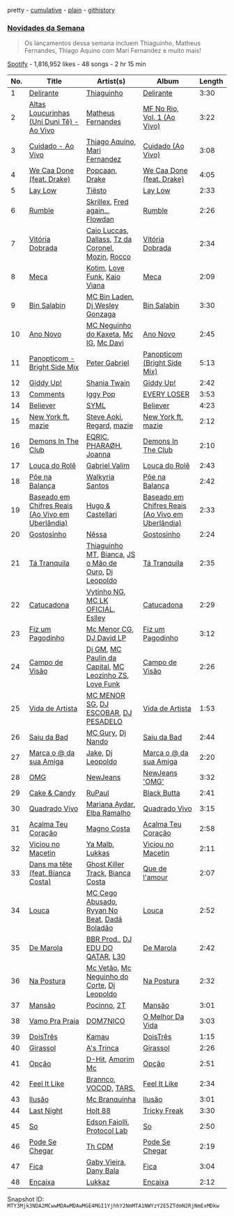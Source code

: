 pretty - [cumulative](/playlists/cumulative/37i9dQZF1DX34KNiFQJNVm.md) - [plain](/playlists/plain/37i9dQZF1DX34KNiFQJNVm) - [githistory](https://github.githistory.xyz/mackorone/spotify-playlist-archive/blob/main/playlists/plain/37i9dQZF1DX34KNiFQJNVm)

### [Novidades da Semana](https://open.spotify.com/playlist/37i9dQZF1DX34KNiFQJNVm)

> Os lançamentos dessa semana incluem Thiaguinho, Matheus Fernandes, Thiago Aquino com Mari Fernandez e muito mais!

[Spotify](https://open.spotify.com/user/spotify) - 1,816,952 likes - 48 songs - 2 hr 15 min

| No. | Title | Artist(s) | Album | Length |
|---|---|---|---|---|
| 1 | [Delirante](https://open.spotify.com/track/05OadQh4aawuQIL7xnGDbv) | [Thiaguinho](https://open.spotify.com/artist/1vppDmG3i5sXf3DJzrK4T1) | [Delirante](https://open.spotify.com/album/2sSmv8OYnKOQIxZ8ukdVJ3) | 3:30 |
| 2 | [Altas Loucurinhas \(Uni Duni Tê\) \- Ao Vivo](https://open.spotify.com/track/2kBbHpJTc7MWs8F3XhClBD) | [Matheus Fernandes](https://open.spotify.com/artist/37mqXU98U5GmH5ZDtlHM1c) | [MF No Rio, Vol\. 1 \(Ao Vivo\)](https://open.spotify.com/album/2P8zuC56lsghvc5KHP4rfQ) | 3:22 |
| 3 | [Cuidado \- Ao Vivo](https://open.spotify.com/track/676e0h0b8CrSAWZItVq6cr) | [Thiago Aquino](https://open.spotify.com/artist/7yPoxj2lXWy7J4ixQHVubk), [Mari Fernandez](https://open.spotify.com/artist/0BHm7qbh3ENxvXzkQAG7MP) | [Cuidado \(Ao Vivo\)](https://open.spotify.com/album/0pzfRF3dW6wJ6Wc1zvs2Pj) | 3:08 |
| 4 | [We Caa Done \(feat\. Drake\)](https://open.spotify.com/track/6rb3wFQ66EWR7DcPG0oEE1) | [Popcaan](https://open.spotify.com/artist/62DmErcU7dqZbJaDqwsqzR), [Drake](https://open.spotify.com/artist/3TVXtAsR1Inumwj472S9r4) | [We Caa Done \(feat\. Drake\)](https://open.spotify.com/album/4yJNcgX3otzDbMMyrdJBN5) | 4:05 |
| 5 | [Lay Low](https://open.spotify.com/track/0zKbDrEXKpnExhGQRe9dxt) | [Tiësto](https://open.spotify.com/artist/2o5jDhtHVPhrJdv3cEQ99Z) | [Lay Low](https://open.spotify.com/album/0EYKSXXTsON8ZA95BuCoXn) | 2:33 |
| 6 | [Rumble](https://open.spotify.com/track/1GfBLbAhZUWdseuDqhocmn) | [Skrillex](https://open.spotify.com/artist/5he5w2lnU9x7JFhnwcekXX), [Fred again..](https://open.spotify.com/artist/4oLeXFyACqeem2VImYeBFe), [Flowdan](https://open.spotify.com/artist/07CimrZi5vs9iEao47TNQ4) | [Rumble](https://open.spotify.com/album/6YVJQPJNzHbqgBblpMSPUi) | 2:26 |
| 7 | [Vitória Dobrada](https://open.spotify.com/track/59KoLGYeBxZ11VUln2LBAL) | [Caio Luccas](https://open.spotify.com/artist/1a3fr7NdeBT4JlGj6YlbDL), [Dallass](https://open.spotify.com/artist/4LAFtDzlQM89xov636hMVv), [Tz da Coronel](https://open.spotify.com/artist/3lIU3RoZiHen1QXAQ3KQ9e), [Mozin](https://open.spotify.com/artist/2BUCvMiMXfeacgCy3saqs6), [Rocco](https://open.spotify.com/artist/5OvehyyUJ5edWaogL9o4Ka) | [Vitória Dobrada](https://open.spotify.com/album/68ZbRbgtvH2JBiqC5nCx6f) | 2:34 |
| 8 | [Meca](https://open.spotify.com/track/3oTQWtVAPG9HyYzeSIHXA2) | [Kotim](https://open.spotify.com/artist/210Sy1oGhvPu929TKoSVcN), [Love Funk](https://open.spotify.com/artist/64DTkZLH6KkkMwZEEZ5VWC), [Kaio Viana](https://open.spotify.com/artist/2XGuDrQEuJXo3FfBQMeUn4) | [Meca](https://open.spotify.com/album/2gABCSUGmzQY8QAXEmQOrh) | 2:09 |
| 9 | [Bin Salabin](https://open.spotify.com/track/4QXSY2iNj8FeOtFyyb0dTG) | [MC Bin Laden](https://open.spotify.com/artist/2PC0CLpUsoEQPNIZKg2ZX0), [Dj Wesley Gonzaga](https://open.spotify.com/artist/0PLUhcaPtfTkL6ckBw0btt) | [Bin Salabin](https://open.spotify.com/album/11WhprrV9JeA8VRx0gLWhk) | 3:30 |
| 10 | [Ano Novo](https://open.spotify.com/track/70YpCjtgVRTSytlWdX845m) | [MC Neguinho do Kaxeta](https://open.spotify.com/artist/27mVhYvJa7apj1zCoZ9TF2), [Mc IG](https://open.spotify.com/artist/2q9wk5fkeU2C9CgCKdh4AN), [Mc Davi](https://open.spotify.com/artist/1cYhx7ZOhYoVmnDPb9KMwo) | [Ano Novo](https://open.spotify.com/album/2LldjqVAEy3Xof220itS3L) | 2:45 |
| 11 | [Panopticom \- Bright Side Mix](https://open.spotify.com/track/0DpMQVZpl0bsIlFbm5CS7V) | [Peter Gabriel](https://open.spotify.com/artist/7C4sUpWGlTy7IANjruj02I) | [Panopticom \(Bright Side Mix\)](https://open.spotify.com/album/3vMQQGbY67Sj77bD6dT8zt) | 5:13 |
| 12 | [Giddy Up!](https://open.spotify.com/track/4NdJlsPyvXz15LySCNoL2W) | [Shania Twain](https://open.spotify.com/artist/5e4Dhzv426EvQe3aDb64jL) | [Giddy Up!](https://open.spotify.com/album/55ur1fpimHIf1A63SP2Xwy) | 2:42 |
| 13 | [Comments](https://open.spotify.com/track/59QajhlzAmlJ1wIRwzLxv8) | [Iggy Pop](https://open.spotify.com/artist/33EUXrFKGjpUSGacqEHhU4) | [EVERY LOSER](https://open.spotify.com/album/62VSZ71LvrUh1VoSuPgzXd) | 3:53 |
| 14 | [Believer](https://open.spotify.com/track/4QthYp34wrGAPQEvbz9QNS) | [SYML](https://open.spotify.com/artist/6AyATGg7mDgBlZ4N5uNog0) | [Believer](https://open.spotify.com/album/0h77eG0HVYZ2ki4T9qIHou) | 4:23 |
| 15 | [New York ft\. mazie](https://open.spotify.com/track/0WdkklLlHI5SdulAdk32wE) | [Steve Aoki](https://open.spotify.com/artist/77AiFEVeAVj2ORpC85QVJs), [Regard](https://open.spotify.com/artist/4ofCBoyEiGSePFAG500xev), [mazie](https://open.spotify.com/artist/4adSXA1GDOxNG7Zw89YHyz) | [New York ft\. mazie](https://open.spotify.com/album/5MIu1XVdFF3AD2rTuMvGX8) | 2:12 |
| 16 | [Demons In The Club](https://open.spotify.com/track/2zgKm5k7T3MlX8te9FLaeL) | [EQRIC](https://open.spotify.com/artist/1Yj7SsIEP9k7SsE1HcMBrq), [PHARAØH](https://open.spotify.com/artist/5SHDLpahWqSLc0qhuGpS3f), [Joanna](https://open.spotify.com/artist/19wRebMQjsGrGqnwirwhDL) | [Demons In The Club](https://open.spotify.com/album/2O9C88UOoluVqdD5bGSZKI) | 2:10 |
| 17 | [Louca do Rolê](https://open.spotify.com/track/3g9JyqTqsR3EFXRwr8rjG0) | [Gabriel Valim](https://open.spotify.com/artist/5M0QD1TyH5VXozRtIccibd) | [Louca do Rolê](https://open.spotify.com/album/1cAZXJ8jgO33VNR7T5vh9M) | 2:43 |
| 18 | [Põe na Balança](https://open.spotify.com/track/2Q1Ls2Hh0MBeLttiubm24n) | [Walkyria Santos](https://open.spotify.com/artist/1Ilt2BMVmqKiNCpfthrAMC) | [Põe na Balança](https://open.spotify.com/album/1SEgsWznRliYojKBGush1m) | 2:42 |
| 19 | [Baseado em Chifres Reais \(Ao Vivo em Uberlândia\)](https://open.spotify.com/track/43kHFYZl4lb1waNebFFJhY) | [Hugo & Castellari](https://open.spotify.com/artist/25A6AArfbRIAy3vJEx7K8X) | [Baseado em Chifres Reais \(Ao Vivo em Uberlândia\)](https://open.spotify.com/album/5o5XX6GRLC5sL3QY5ce9cT) | 2:33 |
| 20 | [Gostosinho](https://open.spotify.com/track/7cXYddvCaBB2NdwccM0Ngq) | [Nêssa](https://open.spotify.com/artist/2nBhcSkmkP34W4oWJc9pcr) | [Gostosinho](https://open.spotify.com/album/3Jua8Y5dsUXoXgZvKrgHz9) | 2:24 |
| 21 | [Tá Tranquila](https://open.spotify.com/track/2lChchDueyqLRqI1H6PQAG) | [Thiaguinho MT](https://open.spotify.com/artist/0yApzRdrUqTGqX9MULdnmV), [Bianca](https://open.spotify.com/artist/7Jb6GR4PIxHSkDJK8MWuVg), [JS o Mão de Ouro](https://open.spotify.com/artist/7C7NNCiIFavKH6oDarjp0v), [Dj Leopoldo](https://open.spotify.com/artist/2M52eKgaUDTtOV11sxXk1o) | [Tá Tranquila](https://open.spotify.com/album/6BOfSA3GY2csNqomun3E3j) | 2:35 |
| 22 | [Catucadona](https://open.spotify.com/track/3zvsnEUSSn1LH5kkSO9B5M) | [Vytinho NG](https://open.spotify.com/artist/5g9XiEkkceEjmAGXfWHpt5), [MC LK OFICIAL](https://open.spotify.com/artist/4eQq7yi3q0sPhAiVTO52XV), [Eslley](https://open.spotify.com/artist/6MdX6Im0en8qwcwuKGDAfT) | [Catucadona](https://open.spotify.com/album/1YWKcbq9mtVi2Wj4lDwssd) | 2:29 |
| 23 | [Fiz um Pagodinho](https://open.spotify.com/track/5YuzOFXZpgmhG0uw6BmiwZ) | [Mc Menor CG](https://open.spotify.com/artist/7lblpP00uT8GjErBhj8Bb5), [DJ David LP](https://open.spotify.com/artist/2USsSQ3y5IXIRqgPLyFGIO) | [Fiz um Pagodinho](https://open.spotify.com/album/4xFVxQPP2qyzwL5aS2Uqtw) | 3:12 |
| 24 | [Campo de Visão](https://open.spotify.com/track/3d9UB7C0W6Ei8thdQvcWi8) | [Dj GM](https://open.spotify.com/artist/03PnQHlbH5nDDVX3hNg628), [MC Paulin da Capital](https://open.spotify.com/artist/592JnViQ2tot63c1SbtgK2), [MC Leozinho ZS](https://open.spotify.com/artist/6VyttZwyEMGBl90oGdKCB8), [Love Funk](https://open.spotify.com/artist/64DTkZLH6KkkMwZEEZ5VWC) | [Campo de Visão](https://open.spotify.com/album/0zSktysHmykna7mIHvQHs1) | 2:26 |
| 25 | [Vida de Artista](https://open.spotify.com/track/4Jekvddbn9v56ozYR9fs0s) | [MC MENOR SG](https://open.spotify.com/artist/3hXocXy7cs7SZ1JLZUgKBp), [DJ ESCOBAR](https://open.spotify.com/artist/65tpb4BwAnD3HOUs8MC6TB), [DJ PESADELO](https://open.spotify.com/artist/3AWn8043nyWs63HCxezoHX) | [Vida de Artista](https://open.spotify.com/album/1rfCqU9VsXIZhZ7vY8R2j8) | 1:53 |
| 26 | [Saiu da Bad](https://open.spotify.com/track/6oChSN7VZsuxrGfnCfcjV8) | [MC Gury](https://open.spotify.com/artist/6fOyYqdh6p0ZWLs9zUDoyt), [Dj Nando](https://open.spotify.com/artist/6zLxMmshd50T4lPewpA78W) | [Saiu da Bad](https://open.spotify.com/album/1WDTdht5PFxQzezqJ1e6nb) | 2:44 |
| 27 | [Marca o @ da sua Amiga](https://open.spotify.com/track/4rKnNzFZeebNXClUeGrJPS) | [Jake](https://open.spotify.com/artist/195qY5bgczknuPvkcVPIbE), [Dj Leopoldo](https://open.spotify.com/artist/2M52eKgaUDTtOV11sxXk1o) | [Marca o @ da sua Amiga](https://open.spotify.com/album/7KJ4IYJr1nJArMz7eqCMOs) | 2:20 |
| 28 | [OMG](https://open.spotify.com/track/65FftemJ1DbbZ45DUfHJXE) | [NewJeans](https://open.spotify.com/artist/6HvZYsbFfjnjFrWF950C9d) | [NewJeans 'OMG'](https://open.spotify.com/album/45ozep8uHHnj5CCittuyXj) | 3:32 |
| 29 | [Cake & Candy](https://open.spotify.com/track/5Nv86f9MC1HBadUjDF4hoD) | [RuPaul](https://open.spotify.com/artist/2SdOKxC1sSxEyv8JYERaNe) | [Black Butta](https://open.spotify.com/album/5STotQGUXPZGyEj8Qr38Dv) | 2:41 |
| 30 | [Quadrado Vivo](https://open.spotify.com/track/7pcqYaiUOaFvyKSY4L9eb9) | [Mariana Aydar](https://open.spotify.com/artist/3rE82NMVBb5C5tQ83o8u8N), [Elba Ramalho](https://open.spotify.com/artist/4ph6Bt1mkDlmf32PSvRa8A) | [Quadrado Vivo](https://open.spotify.com/album/6iWiBNwuDyk5k4qA3xHhJj) | 3:15 |
| 31 | [Acalma Teu Coração](https://open.spotify.com/track/3kHYLovzGga6vCh4juj1Sv) | [Magno Costa](https://open.spotify.com/artist/4wWbwYhoH8kYEjZDKlHuyp) | [Acalma Teu Coração](https://open.spotify.com/album/1FyQNrzYWRYjp2Zb14mV6y) | 2:58 |
| 32 | [Viciou no Macetin](https://open.spotify.com/track/6FpOtoy6eUgZ5i09TJDDfh) | [Ya Malb](https://open.spotify.com/artist/4TQQfni0Ql808AhLVD7Tdo), [Lukkas](https://open.spotify.com/artist/3yJOjR6PkQh6QU6ZB8waUL) | [Viciou no Macetin](https://open.spotify.com/album/0hAg4kDWdxgjT6TN2pf92E) | 2:11 |
| 33 | [Dans ma tête \(feat\. Bianca Costa\)](https://open.spotify.com/track/2D4bTw7SXY4xxVe89iakNa) | [Ghost Killer Track](https://open.spotify.com/artist/37S0GFsBW73uqxGXNFeADJ), [Bianca Costa](https://open.spotify.com/artist/1DcL22xdIWcdNa4ZHaXZjT) | [Que de l'amour](https://open.spotify.com/album/4r4RBrv97JWvoZaMnWET1i) | 2:07 |
| 34 | [Louca](https://open.spotify.com/track/7lbRoFkI1Vf1rOyWVhKSKK) | [MC Cego Abusado](https://open.spotify.com/artist/656sFhsnTuJ79P7apmFSVc), [Ryyan No Beat](https://open.spotify.com/artist/5ZOzj88yuLtdxDV0B3KYQW), [Dadá Boladão](https://open.spotify.com/artist/36SRwzRkX5zW3ABjJrevqX) | [Louca](https://open.spotify.com/album/1glF5WuzAZlYbpxYXICrqA) | 2:52 |
| 35 | [De Marola](https://open.spotify.com/track/2yGHTEyYjcx1rnbXnOjYe0) | [BBR Prod.](https://open.spotify.com/artist/5n7jUYoWL1olZbgirxqnn9), [DJ EDU DO QATAR](https://open.spotify.com/artist/4FDrCwN1efssLRloPj1Nza), [L30](https://open.spotify.com/artist/1BxVqY0zR8ymT4bLg6abA3) | [De Marola](https://open.spotify.com/album/05oIbw9vpjYNU1HV50LL84) | 2:42 |
| 36 | [Na Postura](https://open.spotify.com/track/7rxe600usm0YEsatPi6ed2) | [Mc Vetão](https://open.spotify.com/artist/4xGAGNa46HT0pafsiecUQ5), [Mc Neguinho do Corte](https://open.spotify.com/artist/5pA8pFAscsP7ZMqzEkXlVr), [Dj Leopoldo](https://open.spotify.com/artist/2M52eKgaUDTtOV11sxXk1o) | [Na Postura](https://open.spotify.com/album/0YJDsdXlsvhu4uNLp1JjsQ) | 2:32 |
| 37 | [Mansão](https://open.spotify.com/track/6qEpRTwMng2D4OiB3SfVne) | [Pocinno](https://open.spotify.com/artist/71jxfnyWB1z0h4ZI5R29xb), [2T](https://open.spotify.com/artist/3ls0I42IWbgbZFnFCfi21m) | [Mansão](https://open.spotify.com/album/3qA1tUjGJ21LFv7rTZf9TJ) | 3:01 |
| 38 | [Vamo Pra Praia](https://open.spotify.com/track/0aiQJXRsKCHZKpSlZQDOqd) | [DOM7NICO](https://open.spotify.com/artist/2oGllwBi30E8506gcLUohv) | [O Melhor Da Vida](https://open.spotify.com/album/1kyr3LSz194Gd27mexeF33) | 3:03 |
| 39 | [DoisTrês](https://open.spotify.com/track/4lzVUQejvUYA83Lom4n80l) | [Kamau](https://open.spotify.com/artist/2oB7m9exCPwJ8jwDgKWjho) | [DoisTrês](https://open.spotify.com/album/5cWPvWsFqD8RbkgdDWi5m4) | 1:15 |
| 40 | [Girassol](https://open.spotify.com/track/26comn1fbkVTg3HuuYU4w3) | [A's Trinca](https://open.spotify.com/artist/1RqfTOSGUR86C7KuDaoU9I) | [Girassol](https://open.spotify.com/album/7poqNacyVe3hPkzyPtugdD) | 2:26 |
| 41 | [Opção](https://open.spotify.com/track/1B9uKs7x8MrqgsdSpkusUA) | [D\-Hit](https://open.spotify.com/artist/2ykrmidRrayttblvRHx30p), [Amorim Mc](https://open.spotify.com/artist/5VlPsFoM4vJZ3F9LYQe5W1) | [Opção](https://open.spotify.com/album/4AC1ys90qOKnmjlMLOTivG) | 2:51 |
| 42 | [Feel It Like](https://open.spotify.com/track/6YKH2TU9ZamXP0ISCC4ytN) | [Brannco](https://open.spotify.com/artist/27TqtA3DJFLCXv7o8h0GgL), [VOCOD](https://open.spotify.com/artist/2aRFBbI4HfPPaGkWBxWYea), [TARS.](https://open.spotify.com/artist/0Dp54NlNysfSJ0FO2nlTGo) | [Feel It Like](https://open.spotify.com/album/3zleXNmcDUkT80gWc3adlx) | 2:34 |
| 43 | [Ilusão](https://open.spotify.com/track/4d58gtu8qVdDDcrbBDuK3R) | [Mc Branquinha](https://open.spotify.com/artist/4MgxRxXLgmdcrfWXjutvd9) | [Ilusão](https://open.spotify.com/album/7LVbR2arJJ5VmDqVzqJdHR) | 3:01 |
| 44 | [Last Night](https://open.spotify.com/track/4DTAIggf9g0165WITMns8A) | [Holt 88](https://open.spotify.com/artist/5YjvMkjdrBGdoegUvgu4pu) | [Tricky Freak](https://open.spotify.com/album/0ltG1bnpLNEtuzgUgxb8jD) | 3:30 |
| 45 | [So](https://open.spotify.com/track/0fXxObanxDxlTGIiVcFsEP) | [Edson Faiolli](https://open.spotify.com/artist/5zQqfkTJNj7rodrMI0UjU5), [Protocol Lab](https://open.spotify.com/artist/06JAfjaLQglgC2iiRBSkKr) | [So](https://open.spotify.com/album/5TGX4MIzi1AtrtyZe0xSHV) | 2:50 |
| 46 | [Pode Se Chegar](https://open.spotify.com/track/0m2txmgdJBsQ1eHQkfwwPv) | [Th CDM](https://open.spotify.com/artist/736JbivCkAkdLP9xOA3jLs) | [Pode Se Chegar](https://open.spotify.com/album/6CDUSxBtz64cQA2O9jvs5c) | 2:19 |
| 47 | [Fica](https://open.spotify.com/track/1yXlbmn6Z9rah8jBDDzeXM) | [Gaby Vieira](https://open.spotify.com/artist/4TNPkjInqABKIIhWwjbusg), [Dany Bala](https://open.spotify.com/artist/4cQ6t2SYfuOGQmyeXZQSkg) | [Fica](https://open.spotify.com/album/3IdHcXLnoYMzJnWI1gLsYk) | 3:04 |
| 48 | [Encaixa](https://open.spotify.com/track/2JLYMF5YQY1dNjg1R8xuuc) | [Lukkaz](https://open.spotify.com/artist/6Hcrl8PSzkTrUNYCQxdrBO) | [Encaixa](https://open.spotify.com/album/1bHpgQTdkrZ0jUrbg89WqX) | 2:12 |

Snapshot ID: `MTY3Mjk3NDA2MCwwMDAwMDAwMGE4MGI1YjhhY2NmMTA1NWYzY2E5ZTdmN2RjNmExMDkw`
